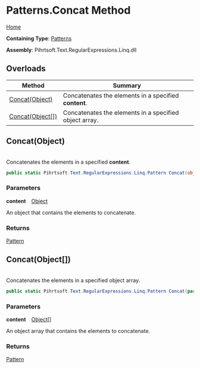 # Patterns\.Concat Method

[Home](../../../../../../README.md)

**Containing Type**: [Patterns](../README.md)

**Assembly**: Pihrtsoft\.Text\.RegularExpressions\.Linq\.dll

## Overloads

| Method | Summary |
| ------ | ------- |
| [Concat(Object)](#Pihrtsoft_Text_RegularExpressions_Linq_Patterns_Concat_System_Object_) | Concatenates the elements in a specified **content**\. |
| [Concat(Object\[\])](#Pihrtsoft_Text_RegularExpressions_Linq_Patterns_Concat_System_Object___) | Concatenates the elements in a specified object array\. |

## Concat\(Object\) <a name="Pihrtsoft_Text_RegularExpressions_Linq_Patterns_Concat_System_Object_"></a>

\
Concatenates the elements in a specified **content**\.

```csharp
public static Pihrtsoft.Text.RegularExpressions.Linq.Pattern Concat(object content)
```

### Parameters

**content** &ensp; [Object](https://docs.microsoft.com/en-us/dotnet/api/system.object)

An object that contains the elements to concatenate\.

### Returns

[Pattern](../../Pattern/README.md)

## Concat\(Object\[\]\) <a name="Pihrtsoft_Text_RegularExpressions_Linq_Patterns_Concat_System_Object___"></a>

\
Concatenates the elements in a specified object array\.

```csharp
public static Pihrtsoft.Text.RegularExpressions.Linq.Pattern Concat(params object[] content)
```

### Parameters

**content** &ensp; [Object](https://docs.microsoft.com/en-us/dotnet/api/system.object)\[\]

An object array that contains the elements to concatenate\.

### Returns

[Pattern](../../Pattern/README.md)


